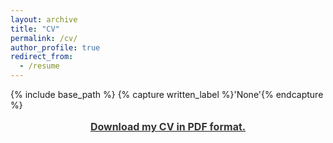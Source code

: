 ```yaml
---
layout: archive
title: "CV"
permalink: /cv/
author_profile: true
redirect_from:
  - /resume
---
```


{% include base_path %}
{% capture written_label %}'None'{% endcapture %}

<p style="line-height: 1.5;" align="center"><span style="font-size: medium;"><a style="line-height: 1.5;" href="https://www.ipw.uni-hannover.de/fileadmin/politische_wissenschaft/01_Academic_CV_Philipp_Meyer.pdf"><span style="color: #333333;"><span style="font-size: medium;"><b>Download my CV in PDF format.</b></span></span></a>
  
